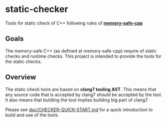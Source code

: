# static-checker
Tools for static check of C++ following rules of [__memory-safe-cpp__](https://github.com/node-dot-cpp/memory-safe-cpp)



Goals
-----

The memory-safe C++ (as defined at memory-safe-cpp) require of static checks and runtime checks. This project is intended to provide the tools for the static checks.


Overview
--------
The static check tools are based on __clang7 tooling AST__. This means that any source code that is accepted by clang7 _should_ be accepted by the tool. It also means that building the tool implies building big part of clang7.


Please see [doc/CHECKER-QUICK-START.md](doc/CHECKER-QUICK-START.md) for a quick introduction to build and use of the tools.

